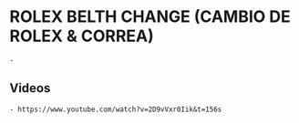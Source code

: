 
# ROLEX BELTH CHANGE (CAMBIO DE ROLEX & CORREA)

    -


## Videos

    - https://www.youtube.com/watch?v=2D9vVxr0Iik&t=156s